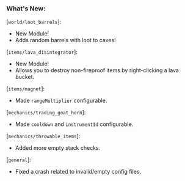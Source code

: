 ### What's New:

[`world/loot_barrels`]:

* New Module!
* Adds random barrels with loot to caves!

[`items/lava_disintegrator`]:

* New Module!
* Allows you to destroy non-fireproof items by right-clicking a lava bucket.

[`items/magnet`]:

* Made `rangeMultiplier` configurable.

[`mechanics/trading_goat_horn`]:

* Made `cooldown` and `instrumentId` configurable.

[`mechanics/throwable_items`]:

* Added more empty stack checks.

[`general`]:

* Fixed a crash related to invalid/empty config files.